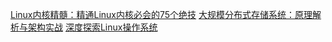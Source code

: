 [Linux内核精髓：精通Linux内核必会的75个绝技](https://read.douban.com/reader/ebook/15165546/)
[大规模分布式存储系统：原理解析与架构实战](https://read.douban.com/ebook/10179010/)
[深度探索Linux操作系统](https://read.douban.com/ebook/3967543/)

